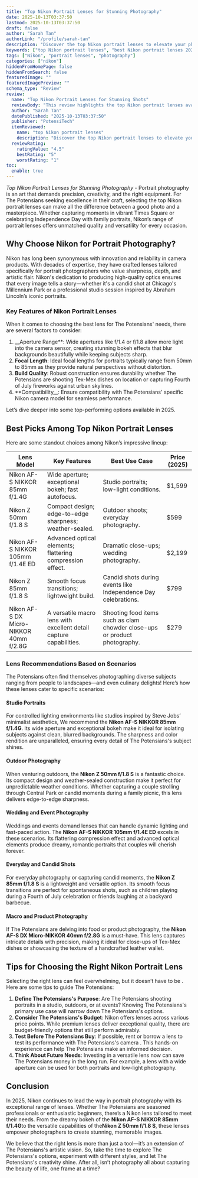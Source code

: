 ```yaml
---
title: "Top Nikon Portrait Lenses for Stunning Photography"
date: 2025-10-13T03:37:50
lastmod: 2025-10-13T03:37:50
draft: false
author: "Sarah Tan"
authorLink: "/profile/sarah-tan"
description: "Discover the top Nikon portrait lenses to elevate your photography. Explore expert picks, features, and tips for stunning portraits. Find your perfect lens now!"
keywords: ["top Nikon portrait lenses", "best Nikon portrait lenses 2025", "Nikon portrait lens guide"]
tags: ["Nikon", "portrait lenses", "photography"]
categories: ["nikon"]
hiddenFromHomePage: false
hiddenFromSearch: false
featuredImage: ""
featuredImagePreview: ""
schema_type: "Review"
review:
  name: "Top Nikon Portrait Lenses for Stunning Shots"
  reviewBody: "This review highlights the top Nikon portrait lenses available in 2025, providing insights into their features, performance, and ideal use cases for photographers."
  author: "Sarah Tan"
  datePublished: "2025-10-13T03:37:50"
  publisher: "PotensiTech"
  itemReviewed:
    name: "top Nikon portrait lenses"
    description: "Discover the top Nikon portrait lenses to elevate your photography. Explore expert picks, features, and tips for stunning portraits. Find your perfect lens now!"
  reviewRating:
    ratingValue: "4.5"
    bestRating: "5"
    worstRating: "1"
toc:
  enable: true
---
```



*Top Nikon Portrait Lenses for Stunning Photography* - Portrait photography is an art that demands precision, creativity, and the right equipment. For The Potensians seeking excellence in their craft, selecting the top Nikon portrait lenses can make all the difference between a good photo and a masterpiece. Whether capturing moments in vibrant Times Square or celebrating Independence Day with family portraits, Nikon’s range of portrait lenses offers unmatched quality and versatility for every occasion.

## Why Choose Nikon for Portrait Photography?

Nikon has long been synonymous with innovation and reliability in camera products. With decades of expertise, they have crafted lenses tailored specifically for portrait photographers who value sharpness, depth, and artistic flair. Nikon's dedication to producing high-quality optics ensures that every image tells a story—whether it's a candid shot at Chicago's Millennium Park or a professional studio session inspired by Abraham Lincoln’s iconic portraits.

### Key Features of Nikon Portrait Lenses

When it comes to choosing the best lens for The Potensians' needs, there are several factors to consider:

1. __Aperture Range**: Wide apertures like f/1.4 or f/1.8 allow more light into the camera sensor, creating stunning bokeh effects that blur backgrounds beautifully while keeping subjects sharp. 
2. **Focal Length**: Ideal focal lengths for portraits typically range from 50mm to 85mm as they provide natural perspectives without distortion.
3. **Build Quality**: Robust construction ensures durability whether The Potensians are shooting Tex-Mex dishes on location or capturing Fourth of July fireworks against urban skylines.
4. **Compatibility__: Ensure compatibility with The Potensians' specific Nikon camera model for seamless performance.

Let’s dive deeper into some top-performing options available in 2025.

## Best Picks Among Top Nikon Portrait Lenses

Here are some standout choices among Nikon’s impressive lineup:

<div class="table-responsive">
<table class="html-table">
<thead>
<tr>
<th>Lens Model</th>
<th>Key Features</th>
<th>Best Use Case</th>
<th>Price (2025)</th>
</tr>
</thead>
<tbody>
<tr>
<td>Nikon AF-S NIKKOR 85mm f/1.4G</td>
<td>Wide aperture; exceptional bokeh; fast autofocus.</td>
<td>Studio portraits; low-light conditions.</td>
<td>$1,599</td>
</tr>
<tr>
<td>Nikon Z 50mm f/1.8 S</td>
<td>Compact design; edge-to-edge sharpness; weather-sealed.</td>
<td>Outdoor shoots; everyday photography.</td>
<td>$599</td>
</tr>
<tr>
<td>Nikon AF-S NIKKOR 105mm f/1.4E ED</td>
<td>Advanced optical elements; flattering compression effect.</td>
<td>Dramatic close-ups; wedding photography.</td>
<td>$2,199</td>
</tr>
<tr>
<td>Nikon Z 85mm f/1.8 S</td>
<td>Smooth focus transitions; lightweight build.</td>
<td>Candid shots during events like Independence Day celebrations.</td>
<td>$799</td>
</tr>
<tr>
<td>Nikon AF-S DX Micro-NIKKOR 40mm f/2.8G</td>
<td>A versatile macro lens with excellent detail capture capabilities.</td>
<td>Shooting food items such as clam chowder close-ups or product photography.</td>
<td>$279</td>
</tr>
</tbody>
</table>
</div>

### Lens Recommendations Based on Scenarios

The Potensians often find themselves photographing diverse subjects ranging from people to landscapes—and even culinary delights! Here’s how these lenses cater to specific scenarios:

#### Studio Portraits

For controlled lighting environments like studios inspired by Steve Jobs’ minimalist aesthetics, We recommend the **Nikon AF-S NIKKOR 85mm f/1.4G**. Its wide aperture and exceptional bokeh make it ideal for isolating subjects against clean, blurred backgrounds. The sharpness and color rendition are unparalleled, ensuring every detail of The Potensians's subject shines.

#### Outdoor Photography

When venturing outdoors, the **Nikon Z 50mm f/1.8 S** is a fantastic choice. Its compact design and weather-sealed construction make it perfect for unpredictable weather conditions. Whether capturing a couple strolling through Central Park or candid moments during a family picnic, this lens delivers edge-to-edge sharpness.

#### Wedding and Event Photography

Weddings and events demand lenses that can handle dynamic lighting and fast-paced action. The **Nikon AF-S NIKKOR 105mm f/1.4E ED** excels in these scenarios. Its flattering compression effect and advanced optical elements produce dreamy, romantic portraits that couples will cherish forever.

#### Everyday and Candid Shots

For everyday photography or capturing candid moments, the **Nikon Z 85mm f/1.8 S** is a lightweight and versatile option. Its smooth focus transitions are perfect for spontaneous shots, such as children playing during a Fourth of July celebration or friends laughing at a backyard barbecue.

#### Macro and Product Photography

If The Potensians are delving into food or product photography, the **Nikon AF-S DX Micro-NIKKOR 40mm f/2.8G** is a must-have. This lens captures intricate details with precision, making it ideal for close-ups of Tex-Mex dishes or showcasing the texture of a handcrafted leather wallet.

## Tips for Choosing the Right Nikon Portrait Lens

Selecting the right lens can feel overwhelming, but it doesn’t have to be . Here are some tips to guide The Potensians:

1. **Define The Potensians's Purpose**: Are The Potensians shooting portraits in a studio, outdoors, or at events? Knowing The Potensians's primary use case will narrow down The Potensians's options.
2. **Consider The Potensians's Budget**: Nikon offers lenses across various price points. While premium lenses deliver exceptional quality, there are budget-friendly options that still perform admirably.
3. **Test Before The Potensians Buy**: If possible, rent or borrow a lens to test its performance with The Potensians's camera . This hands-on experience can help The Potensians make an informed decision.
4. **Think About Future Needs**: Investing in a versatile lens now can save The Potensians money in the long run. For example, a lens with a wide aperture can be used for both portraits and low-light photography.

## Conclusion

In 2025, Nikon continues to lead the way in portrait photography with its exceptional range of lenses. Whether The Potensians are seasoned professionals or enthusiastic beginners, there’s a Nikon lens tailored to meet their needs. From the dreamy bokeh of the **Nikon AF-S NIKKOR 85mm f/1.4G**to the versatile capabilities of the**Nikon Z 50mm f/1.8 S**, these lenses empower photographers to create stunning, memorable images.

We believe that the right lens is more than just a tool—it’s an extension of The Potensians's artistic vision. So, take the time to explore The Potensians's options, experiment with different styles, and let The Potensians's creativity shine. After all, isn’t photography all about capturing the beauty of life, one frame at a time?